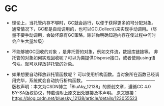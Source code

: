 # GC

* 理论上，当托管内存不够时，GC就会运行，以便于获得更多的可分配对象。通常情况下，GC都是自动调用的，也可以GC.Collect()来实现手动调用。（尽量不要手动调用，会破坏原有GC策略，除非你明确知道内存在使过程中何时会产生大量垃圾）

* 不能够被GC回收的对象 ，是非托管的对象，例如文件流，数据库链接等。
非托管的对象如何实现回收呢？可以为类提供Dispose接口，或者使用using语句块。就可以释放非托管的对象。

* 如果想要自动释放非托管函数呢？
可以使用析构函数。当对象所在函数已经调用完毕，系统就会自动执行析构函数。
————————————————
版权声明：本文为CSDN博主「BluAky_12138」的原创文章，遵循CC 4.0 BY-SA版权协议，转载请附上原文出处链接及本声明。
原文链接：https://blog.csdn.net/bluesky_12138/article/details/123055523